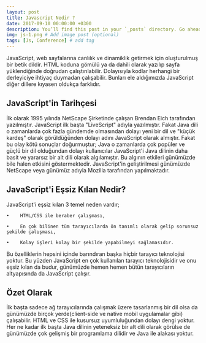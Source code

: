 ```yaml
---
layout: post
title: Javascript Nedir ?
date: 2017-09-10 00:00:00 +0300
description: You’ll find this post in your `_posts` directory. Go ahead and edit it and re-build the site to see your changes. # Add post description (optional)
img: js-1.png # Add image post (optional)
tags: [Js, Conference] # add tag
---
```


JavaScript, web sayfalarına canlılık ve dinamiklik getirmek için oluşturulmuş bir betik dildir. 
HTML koduna gömülü ya da dahili olarak yazılıp sayfa yüklendiğinde doğrudan çalıştırılabilir. Dolayısıyla kodlar herhangi bir derleyiciye ihtiyaç duymadan çalışabilir. 
Bunları ele aldığımızda JavaScript diğer dillere kıyasen oldukça farklıdır.

## JavaScript'in Tarihçesi

İlk olarak 1995 yılında NetScape Şirketinde çalışan Brendan Eich tarafından yazılmıştır. 
JavaScript ilk başta "LiveScript" adıyla yazılmıştır. Fakat Java dili o zamanlarda çok fazla gündemde olmasından dolayı yeni bir dil ve "küçük kardeş" olarak görüldüğünden dolayı adını JavaScript olarak almıştır.
Fakat bu olay kötü sonuçlar doğurmuştur;
Java o zamanlarda çok popüler ve güçlü bir dil olduğundan dolayı kullanıcılar JavaScript'i Java dilinin daha basit ve yararsız bir alt dili olarak algılamıştır. Bu algının etkileri günümüzde bile halen etkisini göstermektedir.
JavaScript'in geliştirilmesi günümüzde NetScape veya günümüz adıyla Mozilla tarafından yapılmaktadır.

## JavaScript'i Eşsiz Kılan Nedir?

JavaScript'i eşsiz kılan 3 temel neden vardır;

    •    HTML/CSS ile beraber çalışması,

    •    En çok bilinen tüm tarayıcılarda ön tanımlı olarak gelip sorunsuz şekilde çalışması,

    •    Kolay işleri kolay bir şekilde yapabilmeyi sağlamasıdır.

Bu özelliklerin hepsini içinde barındıran başka hiçbir tarayıcı teknolojisi yoktur.
Bu yüzden JavaScript en çok kullanılan tarayıcı teknolojisidir ve onu eşsiz kılan da budur, günümüzde hemen hemen bütün tarayıcıların altyapısında da JavaScript çalışır.

## Özet Olarak
İlk başta sadece ağ tarayıcılarında çalışmak üzere tasarlanmış bir dil olsa da günümüzde birçok yerde(client-side ve native mobil uygulamalar gibi) çalışabilir.
HTML ve CSS ile kusursuz uyumluluğundan dolayı dengi yoktur.
Her ne kadar ilk başta Java dilinin yeteneksiz bir alt dili olarak görülse de günümüzde çok gelişmiş bir programlama dilidir ve Java ile alakası yoktur.